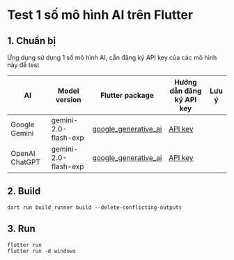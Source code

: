 # Test 1 số mô hình AI trên Flutter

## 1. Chuẩn bị

Ứng dụng sử dụng 1 số mô hình AI, cần đăng ký API key của các mô hình này để test

|AI|Model version|Flutter package|Hướng dẫn đăng ký API key|Lưu ý|
|-|-|-|-|-|
|Google Gemini|gemini-2.0-flash-exp|[google_generative_ai](https://pub.dev/packages/google_generative_ai)|[API key](https://ai.google.dev/gemini-api/docs/api-key)|
|OpenAI ChatGPT|gemini-2.0-flash-exp|[google_generative_ai](https://pub.dev/packages/google_generative_ai)|[API key](https://ai.google.dev/gemini-api/docs/api-key)|

## 2. Build

```shell
dart run build_runner build --delete-conflicting-outputs
```

## 3. Run

```shell
flutter run
flutter run -d windows
```
